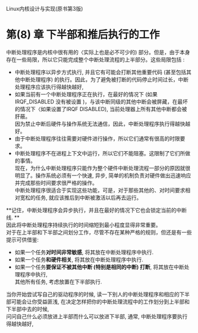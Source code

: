 
Linux内核设计与实现(原书第3版)

# 第(8) 章 下半部和推后执行的工作

中断处理程序是内核中很有用的〈实际上也是必不可少的) 部分。但是，由于本身存在一些局限，所以它只能完成整个中断处理流程的上半部分。这些局限包括 :  
* 中断处理程序以异步方式执行, 并且它有可能会打断其他重要代码 (甚至包括其他中断处理程序) 的执行。因此，为了避免被打断的代码停止时间过长，中断处理程序应该执行得越快越好,  
* 如果当前有一个中断处理程序正在执行，在最好的情况下 (如果 IRQF_DISABLED 没有被设置 )，与该中断同级的其他中断会被屏藏，在最坏的情况下〈如果设置了IRQF DISABLED), 当前处理器上所有其他中断都会被肝蔽。   
  因为禁止中断后硬件与操作系统无法通信，因此，中断处理程序执行得越快越好。  
* 由于中断处理程序往往需要对硬件进行操作，所以它们通常有很高的时限要求。
* 中断处理程序不在进程上下文中运行，所以它们不能阻塞。这限制了它们所做的事情。  
现在，为什么中断处理程序只能作为整个硬件中断处理流程一部分的原因就很明显了。操作系统必须有一个快速, 异步, 简单的机制负责对硬件做出迅速响应并完成那些时间要求很严格的操作。  
中断处理程序很适合于实现这些功能，可是，对于那些其他的、对时间要求相对宽松的任务, 就应该推后到中断被激活以后再去运行。

**记住，中断处理程序会异步执行，并且在最好的情况下它也会锁定当前的中断线. **  
因此将中断处理程序持续执行的时间缩短到最小程度显得非常重要。  
对于在上半部和下半部之间划分工作，尽管不存在某种严格的规则，但还是有一些提示可供借鉴:  
* 如果一个任务**对时间非常敏感**, 将其放在中断处理程序中执行.  
* 如果一个任务**和硬件相关**, 将其放在中断处理程序中执行.  
* 如果一个任务**要保证不被其他中断 (特别是相同的中断) 打断**, 将其放在中断处理程序中执行,  
其他所有任务, 考虑放置在下半部执行.  

当你开始尝试写自己的驱动程序的时候, 读一下别人的中断处理程序和相应的下半部可能会让你受益匪浅, 在决定怎样把你的中断处理流程中的工作划分到上半部和下半部中去的时候,  
问问自己什么必须放进上半部而什么可以放进下半部, 通常, 中断处理程序要执行得越快越好,









